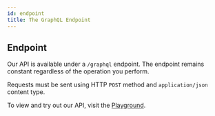 ```yaml
---
id: endpoint
title: The GraphQL Endpoint
---
```


## Endpoint

Our API is available under a `/graphql` endpoint. The endpoint remains constant regardless of the operation you perform.

Requests must be sent using HTTP `POST` method and `application/json` content type.

To view and try out our API, visit the [Playground](https://demo.getsaleor.com/graphql/).
